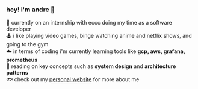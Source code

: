 ### hey! i'm andre 👋
🔭 currently on an internship with eccc doing my time as a software developer   
🕹️ i like playing video games, binge watching anime and netflix shows, and going to the gym    
☁️ in terms of coding i'm currently learning tools like **gcp, aws, grafana, prometheus**    
📖 reading on key concepts such as **system design** and **architecture patterns**    
🐟 check out my [personal website](https://www.andrearcaina.me/) for more about me
